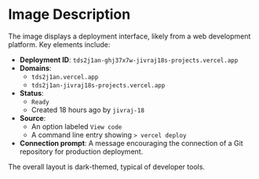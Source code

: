 # Image Description

The image displays a deployment interface, likely from a web development platform. Key elements include:

- **Deployment ID**: `tds2j1an-ghj37x7w-jivraj18s-projects.vercel.app`
- **Domains**:
  - `tds2j1an.vercel.app`
  - `tds2j1an-jivraj18s-projects.vercel.app`
- **Status**: 
  - `Ready`
  - Created 18 hours ago by `jivraj-18`
- **Source**: 
  - An option labeled `View code`
  - A command line entry showing `> vercel deploy`
- **Connection prompt**: A message encouraging the connection of a Git repository for production deployment.

The overall layout is dark-themed, typical of developer tools.